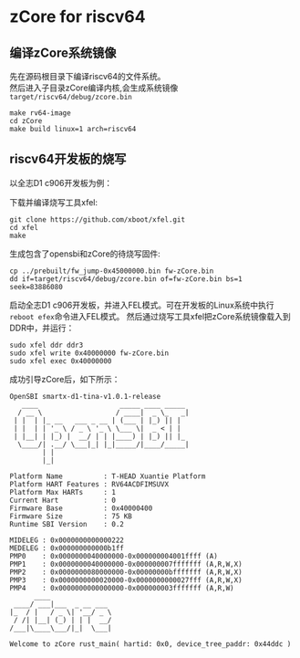 # zCore for riscv64

## 编译zCore系统镜像

先在源码根目录下编译riscv64的文件系统。<br>
然后进入子目录zCore编译内核,会生成系统镜像`target/riscv64/debug/zcore.bin`

```
make rv64-image
cd zCore
make build linux=1 arch=riscv64

```

## riscv64开发板的烧写
以全志D1 c906开发板为例：

下载并编译烧写工具xfel:
```
git clone https://github.com/xboot/xfel.git
cd xfel
make
```

生成包含了opensbi和zCore的待烧写固件:
```
cp ../prebuilt/fw_jump-0x45000000.bin fw-zCore.bin
dd if=target/riscv64/debug/zcore.bin of=fw-zCore.bin bs=1 seek=83886080
```

启动全志D1 c906开发板，并进入FEL模式。可在开发板的Linux系统中执行`reboot efex`命令进入FEL模式。
然后通过烧写工具xfel把zCore系统镜像载入到DDR中，并运行：
```
sudo xfel ddr ddr3
sudo xfel write 0x40000000 fw-zCore.bin
sudo xfel exec 0x40000000

```
成功引导zCore后，如下所示：
```
OpenSBI smartx-d1-tina-v1.0.1-release
   ____                    _____ ____ _____
  / __ \                  / ____|  _ \_   _|
 | |  | |_ __   ___ _ __ | (___ | |_) || |
 | |  | | '_ \ / _ \ '_ \ \___ \|  _ < | |
 | |__| | |_) |  __/ | | |____) | |_) || |_
  \____/| .__/ \___|_| |_|_____/|____/_____|
        | |
        |_|

Platform Name          : T-HEAD Xuantie Platform
Platform HART Features : RV64ACDFIMSUVX
Platform Max HARTs     : 1
Current Hart           : 0
Firmware Base          : 0x40000400
Firmware Size          : 75 KB
Runtime SBI Version    : 0.2

MIDELEG : 0x0000000000000222
MEDELEG : 0x000000000000b1ff
PMP0    : 0x0000000040000000-0x000000004001ffff (A)
PMP1    : 0x0000000040000000-0x000000007fffffff (A,R,W,X)
PMP2    : 0x0000000080000000-0x00000000bfffffff (A,R,W,X)
PMP3    : 0x0000000000020000-0x0000000000027fff (A,R,W,X)
PMP4    : 0x0000000000000000-0x000000003fffffff (A,R,W)
      ____
 ____/ ___|___  _ __ ___
|_  / |   / _ \| '__/ _ \
 / /| |__| (_) | | |  __/
/___|\____\___/|_|  \___|

Welcome to zCore rust_main( hartid: 0x0, device_tree_paddr: 0x44ddc )

```

